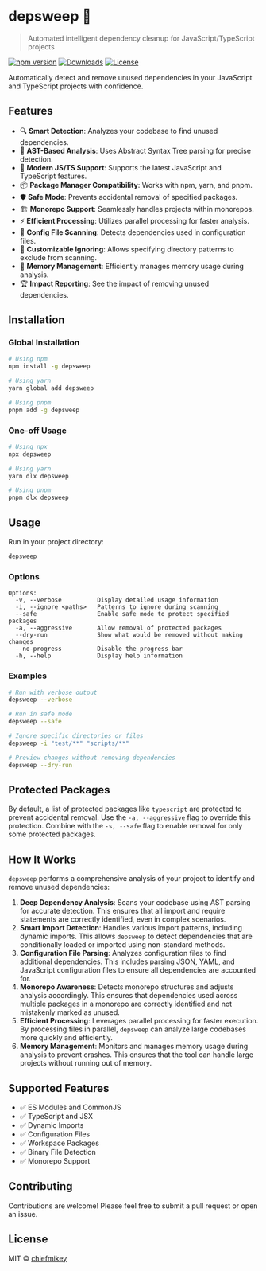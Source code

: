 # depsweep 🧹

> Automated intelligent dependency cleanup for JavaScript/TypeScript projects

[![npm version](https://img.shields.io/npm/v/depsweep.svg)](https://www.npmjs.com/package/depsweep)
[![Downloads](https://img.shields.io/npm/dm/depsweep.svg)](https://www.npmjs.com/package/depsweep)
[![License](https://img.shields.io/npm/l/depsweep.svg)](https://github.com/chiefmikey/depsweep/blob/main/LICENSE)

Automatically detect and remove unused dependencies in your JavaScript and
TypeScript projects with confidence.

## Features

- 🔍 **Smart Detection**: Analyzes your codebase to find unused dependencies.
- 🎯 **AST-Based Analysis**: Uses Abstract Syntax Tree parsing for precise
  detection.
- 🚀 **Modern JS/TS Support**: Supports the latest JavaScript and TypeScript
  features.
- 📦 **Package Manager Compatibility**: Works with npm, yarn, and pnpm.
- 🛡️ **Safe Mode**: Prevents accidental removal of specified packages.
- 🏗️ **Monorepo Support**: Seamlessly handles projects within monorepos.
- ⚡ **Efficient Processing**: Utilizes parallel processing for faster analysis.
- 🧩 **Config File Scanning**: Detects dependencies used in configuration files.
- 🔧 **Customizable Ignoring**: Allows specifying directory patterns to exclude from
  scanning.
- 🧠 **Memory Management**: Efficiently manages memory usage during analysis.
- 🏆 **Impact Reporting**: See the impact of removing unused dependencies.

## Installation

### Global Installation

```bash
# Using npm
npm install -g depsweep

# Using yarn
yarn global add depsweep

# Using pnpm
pnpm add -g depsweep
```

### One-off Usage

```bash
# Using npx
npx depsweep

# Using yarn
yarn dlx depsweep

# Using pnpm
pnpm dlx depsweep
```

## Usage

Run in your project directory:

```bash
depsweep
```

### Options

```
Options:
  -v, --verbose          Display detailed usage information
  -i, --ignore <paths>   Patterns to ignore during scanning
  --safe                 Enable safe mode to protect specified packages
  -a, --aggressive       Allow removal of protected packages
  --dry-run              Show what would be removed without making changes
  --no-progress          Disable the progress bar
  -h, --help             Display help information
```

### Examples

```bash
# Run with verbose output
depsweep --verbose

# Run in safe mode
depsweep --safe

# Ignore specific directories or files
depsweep -i "test/**" "scripts/**"

# Preview changes without removing dependencies
depsweep --dry-run
```

## Protected Packages
By default, a list of protected packages like `typescript` are protected to prevent accidental removal. Use
the `-a, --aggressive` flag to override this protection. Combine with the `-s, --safe` flag to enable removal for only some protected packages.

## How It Works

`depsweep` performs a comprehensive analysis of your project to identify and remove
unused dependencies:

1. **Deep Dependency Analysis**: Scans your codebase using AST parsing for
   accurate detection. This ensures that all import and require statements are
   correctly identified, even in complex scenarios.
2. **Smart Import Detection**: Handles various import patterns, including
   dynamic imports. This allows `depsweep` to detect dependencies that are
   conditionally loaded or imported using non-standard methods.
3. **Configuration File Parsing**: Analyzes configuration files to find
   additional dependencies. This includes parsing JSON, YAML, and JavaScript
   configuration files to ensure all dependencies are accounted for.
4. **Monorepo Awareness**: Detects monorepo structures and adjusts analysis
   accordingly. This ensures that dependencies used across multiple packages in
   a monorepo are correctly identified and not mistakenly marked as unused.
5. **Efficient Processing**: Leverages parallel processing for faster execution.
   By processing files in parallel, `depsweep` can analyze large codebases more
   quickly and efficiently.
6. **Memory Management**: Monitors and manages memory usage during analysis to
   prevent crashes. This ensures that the tool can handle large projects without
   running out of memory.

## Supported Features

- ✅ ES Modules and CommonJS
- ✅ TypeScript and JSX
- ✅ Dynamic Imports
- ✅ Configuration Files
- ✅ Workspace Packages
- ✅ Binary File Detection
- ✅ Monorepo Support

## Contributing

Contributions are welcome! Please feel free to submit a pull request or open an
issue.

## License

MIT © [chiefmikey](https://github.com/chiefmikey)
